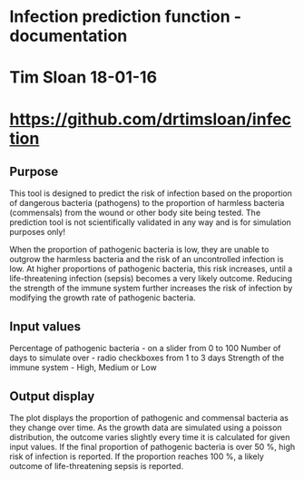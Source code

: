 
# Infection prediction function - documentation
# Tim Sloan 18-01-16
# https://github.com/drtimsloan/infection

## Purpose

This tool is designed to predict the risk of infection based on the proportion
of dangerous bacteria (pathogens) to the proportion of harmless bacteria (commensals)
from the wound or other body site being tested. The prediction tool is not scientifically
validated in any way and is for simulation purposes only!
    
When the proportion of pathogenic bacteria is low, they are unable to outgrow the
harmless bacteria and the risk of an uncontrolled infection is low. At higher proportions
of pathogenic bacteria, this risk increases, until a life-threatening infection (sepsis)
becomes a very likely outcome. Reducing the strength of the immune system further increases
the risk of infection by modifying the growth rate of pathogenic bacteria.


## Input values
    
Percentage of pathogenic bacteria - on a slider from 0 to 100
Number of days to simulate over - radio checkboxes from 1 to 3 days
Strength of the immune system - High, Medium or Low


## Output display

The plot displays the proportion of pathogenic and commensal bacteria as they change
over time. As the growth data are simulated using a poisson distribution, the outcome
varies slightly every time it is calculated for given input values. If the final proportion
of pathogenic bacteria is over 50 %, high risk of infection is reported. If the proportion
reaches 100 %, a likely outcome of life-threatening sepsis is reported.
